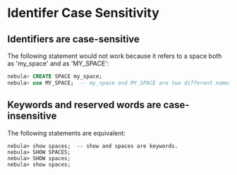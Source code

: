 # Identifer Case Sensitivity

## Identifiers are case-sensitive

The following statement would not work because it refers to a space both as 'my_space' and as 'MY_SPACE':

```SQL
nebula> CREATE SPACE my_space;
nebula> use MY_SPACE;  -- my_space and MY_SPACE are two different names
```

## Keywords and reserved words are case-insensitive

The following statements are equivalent:

```
nebula> show spaces;  -- show and spaces are keywords.
nebula> SHOW SPACES;
nebula> SHOW spaces;
nebula> show spaces;
```